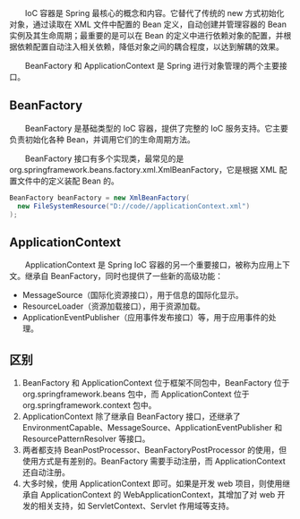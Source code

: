 &emsp;&emsp;IoC 容器是 Spring 最核心的概念和内容。它替代了传统的 new 方式初始化对象，通过读取在 XML 文件中配置的 Bean 定义，自动创建并管理容器的 Bean 实例及其生命周期；最重要的是可以在 Bean 的定义中进行依赖对象的配置，并根据依赖配置自动注入相关依赖，降低对象之间的耦合程度，以达到解耦的效果。

&emsp;&emsp;BeanFactory 和 ApplicationContext 是 Spring 进行对象管理的两个主要接口。

## BeanFactory

&emsp;&emsp;BeanFactory 是基础类型的 IoC 容器，提供了完整的 IoC 服务支持。它主要负责初始化各种 Bean，并调用它们的生命周期方法。

&emsp;&emsp;BeanFactory 接口有多个实现类，最常见的是 org.springframework.beans.factory.xml.XmlBeanFactory，它是根据 XML 配置文件中的定义装配 Bean 的。

```java
BeanFactory beanFactory = new XmlBeanFactory(
  new FileSystemResource("D://code//applicationContext.xml")
);
```

## ApplicationContext

&emsp;&emsp;ApplicationContext 是 Spring IoC 容器的另一个重要接口，被称为应用上下文。继承自 BeanFactory，同时也提供了一些新的高级功能：

- MessageSource（国际化资源接口），用于信息的国际化显示。
- ResourceLoader（资源加载接口），用于资源加载。
- ApplicationEventPublisher（应用事件发布接口）等，用于应用事件的处理。

## 区别

1. BeanFactory 和 ApplicationContext 位于框架不同包中，BeanFactory 位于 org.springframework.beans 包中，而 ApplicationContext 位于 org.springframework.context 包中。
2. ApplicationContext 除了继承自 BeanFactory 接口，还继承了 EnvironmentCapable、MessageSource、ApplicationEventPublisher 和 ResourcePatternResolver 等接口。
3. 两者都支持 BeanPostProcessor、BeanFactoryPostProcessor 的使用，但使用方式是有差别的。BeanFactory 需要手动注册，而 ApplicationContext 还自动注册。
4. 大多时候，使用 ApplicationContext 即可。如果是开发 web 项目，则使用继承自 ApplicationContext 的 WebApplicationContext，其增加了对 web 开发的相关支持，如 ServletContext、Servlet 作用域等支持。
